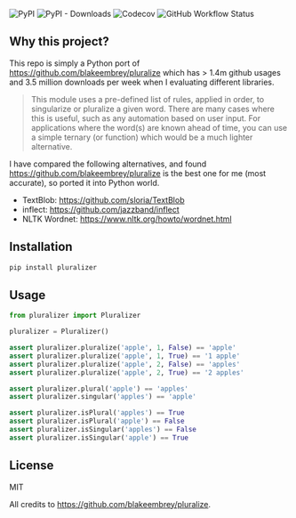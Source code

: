 ![PyPI](https://img.shields.io/pypi/v/pluralizer?style=plastic)
![PyPI - Downloads](https://img.shields.io/pypi/dm/pluralizer?style=plastic)
![Codecov](https://img.shields.io/codecov/c/github/weixu365/pluralizer-py?style=plastic)
![GitHub Workflow Status](https://img.shields.io/github/workflow/status/weixu365/pluralizer-py/Python%20package?style=plastic)

## Why this project?
This repo is simply a Python port of https://github.com/blakeembrey/pluralize which has > 1.4m github usages and 3.5 million downloads per week when I evaluating different libraries.

> This module uses a pre-defined list of rules, applied in order, to singularize or pluralize a given word. There are many cases where this is useful, such as any automation based on user input. For applications where the word(s) are known ahead of time, you can use a simple ternary (or function) which would be a much lighter alternative.

I have compared the following alternatives, and found https://github.com/blakeembrey/pluralize is the best one for me (most accurate), so ported it into Python world.
- TextBlob: https://github.com/sloria/TextBlob
- inflect: https://github.com/jazzband/inflect
- NLTK Wordnet: https://www.nltk.org/howto/wordnet.html


## Installation
```bash
pip install pluralizer
```

## Usage
```python
from pluralizer import Pluralizer

pluralizer = Pluralizer()

assert pluralizer.pluralize('apple', 1, False) == 'apple'
assert pluralizer.pluralize('apple', 1, True) == '1 apple'
assert pluralizer.pluralize('apple', 2, False) == 'apples'
assert pluralizer.pluralize('apple', 2, True) == '2 apples'

assert pluralizer.plural('apple') == 'apples'
assert pluralizer.singular('apples') == 'apple'

assert pluralizer.isPlural('apples') == True
assert pluralizer.isPlural('apple') == False
assert pluralizer.isSingular('apples') == False
assert pluralizer.isSingular('apple') == True
```

## License
MIT

All credits to https://github.com/blakeembrey/pluralize. 
